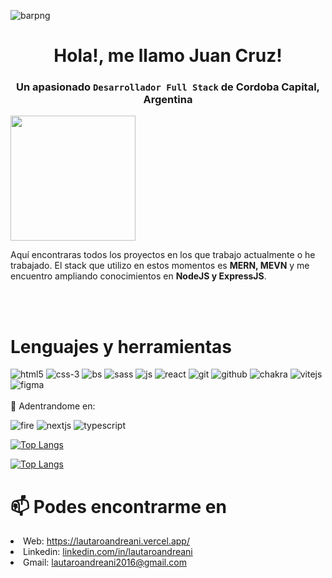 ![barpng](https://user-images.githubusercontent.com/79154442/137824292-a74c224b-17db-48ec-8a80-de981a78e51d.png)


<h1 align="center">Hola!, me llamo Juan Cruz! </h1>
<h3 align="center">Un apasionado <code>Desarrollador Full Stack</code> de Cordoba Capital, Argentina</h3>

<img align='center' src="https://i.postimg.cc/Jz3j0s11/Avatar-cutted.png" width="200">

Aquí encontraras todos los proyectos en los que trabajo actualmente o he trabajado. El stack que utilizo en estos momentos es <strong>MERN, MEVN</strong> y me encuentro ampliando conocimientos en <strong>NodeJS y ExpressJS</strong>.

<br/> 
<br/> 

# Lenguajes y herramientas
![html5](https://user-images.githubusercontent.com/79154442/129495029-6151ef2d-cbc5-4486-a987-40cea4646a19.png) ![css-3](https://user-images.githubusercontent.com/79154442/129495020-c5875d87-f42b-4706-84ec-b608bd5dd218.png) ![bs](https://user-images.githubusercontent.com/79154442/129495172-26a76c85-408a-4d94-92e5-c2251e8ef0ca.png)  ![sass](https://user-images.githubusercontent.com/79154442/130335374-a6126eee-f103-4068-8376-a2bce6ce7c29.png) ![js](https://user-images.githubusercontent.com/79154442/129495190-46fafc59-880d-4377-8994-512b483ff667.png) ![react](https://user-images.githubusercontent.com/79154442/129495281-a98ae852-266b-4d89-8aa8-9f983875c0aa.png) ![git](https://user-images.githubusercontent.com/79154442/129495329-e3238e6f-02e3-41d1-8d08-14136880c389.png) ![github](https://user-images.githubusercontent.com/79154442/129495211-db5f6709-c135-4d2d-973f-e8326e5b3af0.png)  ![chakra](https://user-images.githubusercontent.com/79154442/149329648-4453ad9b-4e22-4d65-b498-da3b66c4d55c.png)
![vitejs](https://user-images.githubusercontent.com/79154442/149329651-0369d205-9179-4569-b9be-2109b66c9db0.png)
  ![figma](https://user-images.githubusercontent.com/79154442/149330334-c9b70fe9-d253-4903-82ef-4605d0673b35.png)
  <br/>
  <br/>
  🌱 Adentrandome en:
  <br/>

![fire](https://user-images.githubusercontent.com/79154442/140981093-c6d80223-d0e3-41b6-94bf-4bfb446c80ad.png)
![nextjs](https://user-images.githubusercontent.com/79154442/149329989-3792570f-90be-4d22-907b-6a8959c03cca.png)
![typescript](https://user-images.githubusercontent.com/79154442/149329899-645edab0-a9f3-44d6-bb3a-350de4028a59.png)

[![Top Langs](https://github-readme-stats.vercel.app/api/top-langs/?username=LautaAndreani&layout=compact&theme=dracula)](https://github.com/LautaAndreani)


[![Top Langs](https://github-readme-stats.vercel.app/api/top-langs/?username=LautaAndreani&layout=compact&theme=dracula)](https://github.com/LautaAndreani)



# 📫 Podes encontrarme en

<li>Web: <a href="https://lautaroandreani.vercel.app/">https://lautaroandreani.vercel.app/</a></li>
<li>Linkedin: <a href="https://www.linkedin.com/in/lautaroandreani" target="_blank">linkedin.com/in/lautaroandreani</a></li>
<li>Gmail: <a href="mailto:lautaroandreani2016@gmail.com" target="_blank">lautaroandreani2016@gmail.com</a></li>

